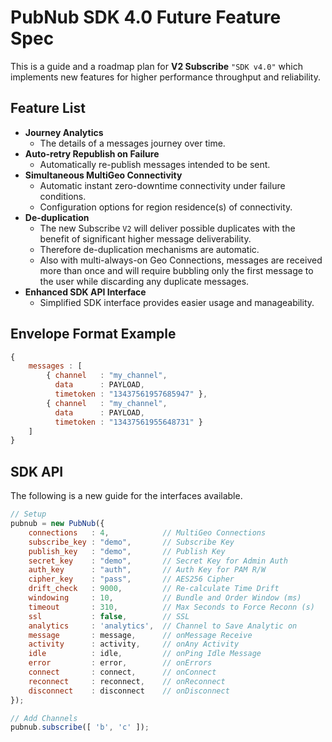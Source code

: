 # PubNub SDK 4.0 Future Feature Spec

This is a guide and a roadmap plan for **V2 Subscribe** `"SDK v4.0"`
which implements new features for higher performance
throughput and reliability.

## Feature List

 - **Journey Analytics**
   - The details of a messages journey over time.
 - **Auto-retry Republish on Failure**
   - Automatically re-publish messages intended to be sent.
 - **Simultaneous MultiGeo Connectivity**
   - Automatic instant zero-downtime connectivity under failure conditions.
   - Configuration options for region residence(s) of connectivity.
 - **De-duplication**
   - The new Subscribe `V2` will deliver possible duplicates with the benefit
     of significant higher message deliverability.
   - Therefore de-duplication mechanisms are automatic.
   - Also with multi-always-on Geo Connections, messages are received more than
     once and will require bubbling only the first message to the user while
     discarding any duplicate messages.
 - **Enhanced SDK API Interface**
   - Simplified SDK interface provides easier usage and manageability.

## Envelope Format Example

```javascript
{
    messages : [
        { channel   : "my_channel",
          data      : PAYLOAD,
          timetoken : "13437561957685947" },
        { channel   : "my_channel",
          data      : PAYLOAD,
          timetoken : "13437561955648731" }
    ]
}
```

## SDK API

The following is a new guide for the interfaces available.

```javascript
// Setup
pubnub = new PubNub({
    connections   : 4,            // MultiGeo Connections
    subscribe_key : "demo",       // Subscribe Key
    publish_key   : "demo",       // Publish Key
    secret_key    : "demo",       // Secret Key for Admin Auth
    auth_key      : "auth",       // Auth Key for PAM R/W
    cipher_key    : "pass",       // AES256 Cipher
    drift_check   : 9000,         // Re-calculate Time Drift
    windowing     : 10,           // Bundle and Order Window (ms)
    timeout       : 310,          // Max Seconds to Force Reconn (s)
    ssl           : false,        // SSL
    analytics     : 'analytics',  // Channel to Save Analytic on
    message       : message,      // onMessage Receive
    activity      : activity,     // onAny Activity
    idle          : idle,         // onPing Idle Message
    error         : error,        // onErrors
    connect       : connect,      // onConnect
    reconnect     : reconnect,    // onReconnect
    disconnect    : disconnect    // onDisconnect
});

// Add Channels
pubnub.subscribe([ 'b', 'c' ]);

```
